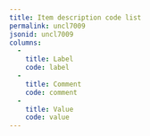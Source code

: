 ```yaml
---
title: Item description code list
permalink: uncl7009
jsonid: uncl7009
columns:
  - 
    title: Label
    code: label
  - 
    title: Comment
    code: comment
  - 
    title: Value
    code: value
---
```

